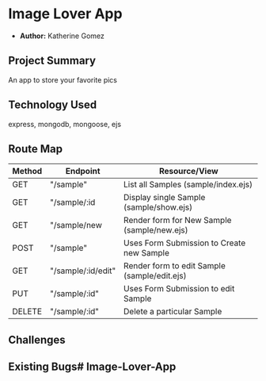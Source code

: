# Image Lover App

- **Author:** Katherine Gomez


## Project Summary
An app to store your favorite pics


## Technology Used
express, mongodb, mongoose, ejs



## Route Map

| Method | Endpoint | Resource/View |
|--------|----------|---------------|
|GET| "/sample" | List all Samples (sample/index.ejs) |
|GET| "/sample/:id | Display single Sample (sample/show.ejs)|
|GET| "/sample/new | Render form for New Sample (sample/new.ejs)|
|POST| "/sample" | Uses Form Submission to Create new Sample |
|GET| "/sample/:id/edit" | Render form to edit Sample (sample/edit.ejs)|
|PUT| "/sample/:id" | Uses Form Submission to edit Sample |
|DELETE| "/sample/:id" | Delete a particular Sample |


## Challenges


## Existing Bugs# Image-Lover-App
